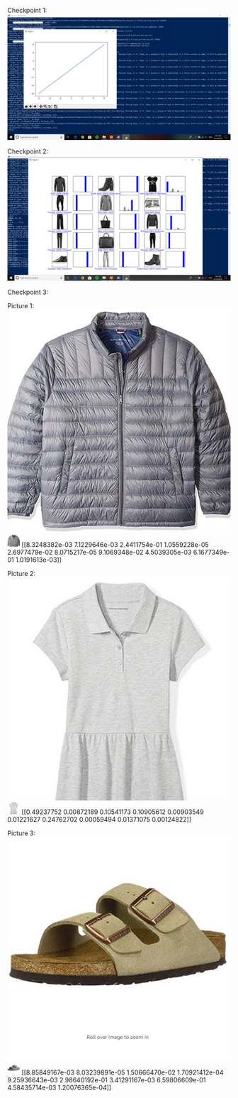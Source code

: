 Checkpoint 1:
![Checkpoint1](https://github.com/Riantix/oss-repo-template/blob/master/lab-09/Checkpoint1.png)

Checkpoint 2:
![Checkpoint2](https://github.com/Riantix/oss-repo-template/blob/master/lab-09/Checkpoint2.png)

Checkpoint 3:

Picture 1:
![Checkpoint3](https://github.com/Riantix/oss-repo-template/blob/master/lab-09/Images/Original1.png)
![Checkpoint3](https://github.com/Riantix/oss-repo-template/blob/master/lab-09/Images/Original1_modified.png)
[[8.3248382e-03 7.1229646e-03 2.4411754e-01 1.0559228e-05 2.6977479e-02
  8.0715217e-05 9.1069348e-02 4.5039305e-03 6.1677349e-01 1.0191613e-03]]

Picture 2:
![Checkpoint3](https://github.com/Riantix/oss-repo-template/blob/master/lab-09/Images/Original2.png)
![Checkpoint3](https://github.com/Riantix/oss-repo-template/blob/master/lab-09/Images/Original2_modified.png)
[[0.49237752 0.00872189 0.10541173 0.10905612 0.00903549 0.01221627
  0.24762702 0.00059494 0.01371075 0.00124822]]

Picture 3:
![Checkpoint3](https://github.com/Riantix/oss-repo-template/blob/master/lab-09/Images/Original3.png)
![Checkpoint3](https://github.com/Riantix/oss-repo-template/blob/master/lab-09/Images/Original3_modified.png)
[[8.85849167e-03 8.03239891e-05 1.50666470e-02 1.70921412e-04
  9.25936643e-03 2.98640192e-01 3.41291167e-03 6.59806609e-01
  4.58435714e-03 1.20076365e-04]]
